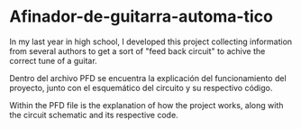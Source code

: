 # Afinador-de-guitarra-automa-tico
In my last year in high school, I developed this project collecting information from several authors to get a sort of "feed back circuit" to achive the correct tune of a guitar.

Dentro del archivo PFD se encuentra la explicación del funcionamiento del proyecto, junto con el esquemático del circuito y su respectivo código.

Within the PFD file is the explanation of how the project works, along with the circuit schematic and its respective code.
